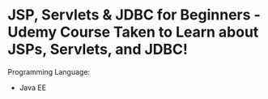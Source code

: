 # JSP, Servlets & JDBC for Beginners - Udemy Course Taken to Learn about JSPs, Servlets, and JDBC!

Programming Language:
- Java EE
